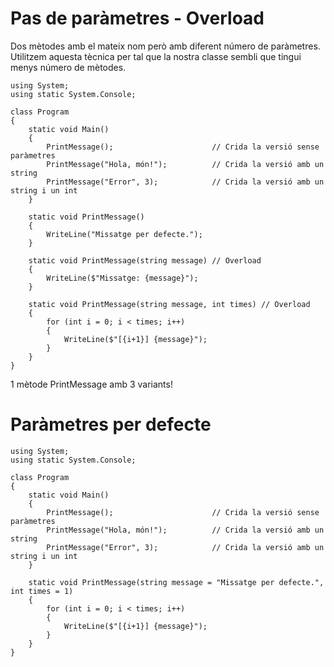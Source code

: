 # Pas de paràmetres - Overload

Dos mètodes amb el mateix nom però amb diferent número de paràmetres. Utilitzem aquesta tècnica per tal que la nostra classe sembli que tingui menys número de mètodes.

```CSharp
using System;
using static System.Console;

class Program
{
    static void Main()
    {
        PrintMessage();                      // Crida la versió sense paràmetres
        PrintMessage("Hola, món!");          // Crida la versió amb un string
        PrintMessage("Error", 3);            // Crida la versió amb un string i un int
    }

    static void PrintMessage()
    {
        WriteLine("Missatge per defecte.");
    }

    static void PrintMessage(string message) // Overload
    {
        WriteLine($"Missatge: {message}");
    }

    static void PrintMessage(string message, int times) // Overload
    {
        for (int i = 0; i < times; i++)
        {
            WriteLine($"[{i+1}] {message}");
        }
    }
}
```

1 mètode PrintMessage amb 3 variants!

# Paràmetres per defecte

```CSharp
using System;
using static System.Console;

class Program
{
    static void Main()
    {
        PrintMessage();                      // Crida la versió sense paràmetres
        PrintMessage("Hola, món!");          // Crida la versió amb un string
        PrintMessage("Error", 3);            // Crida la versió amb un string i un int
    }

    static void PrintMessage(string message = "Missatge per defecte.", int times = 1)
    {
        for (int i = 0; i < times; i++)
        {
            WriteLine($"[{i+1}] {message}");
        }
    }
}
```
